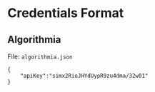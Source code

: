# Credentials Format

## Algorithmia

File: `algorithmia.json`

```
{
    "apiKey":"simx2RioJHYdUypR9zu4dma/32w01"
}
```
